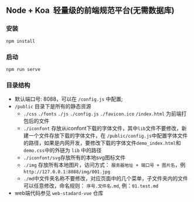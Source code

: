 ## Node + Koa  轻量级的前端规范平台(无需数据库)

### 安装
`npm install`

### 启动
`npm run serve`

### 目录结构
- 默认端口号: 8088，可以在 `/config.js` 中配置;
- `/public` 目录下是所有的静态资源
  * `./css` `./fonts` `./js` `./config.js` `./favicon.ico` `/index.html` 为前端打包后的文件
  * `./iconfont` 存放从iconfont下载的字体文件，其中`lib`文件不要修改，新建一个文件存放下载的字体文件，在 `/public/config.js`中配置字体文件的路径，如果是内网开发，要修改下载的字体文件`demo_index.html`和`demo.css`中的外链为 `lib` 中的路径
  * `./iconfont/svg`存放所有的本地svg图标文件
  * `./img` 存放所有本地图片，访问方式： `服务器地址 + 端口号 + 图片名`，例`http://127.0.0.1:8088/img/001.jpg`
  * `./md`中文件夹名称不要修改，对应页面中的几个菜单，子文件夹内的文件可以任意修改，命名规则： `序号.文件名.md`, 例：`01.test.md`
- web端代码参见 `web-stadard-vue` 仓库




